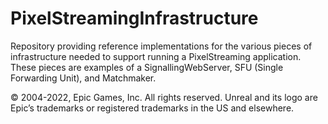 # PixelStreamingInfrastructure

Repository providing reference implementations for the various pieces of infrastructure needed to support running a PixelStreaming application.
These pieces are examples of a SignallingWebServer, SFU (Single Forwarding Unit), and Matchmaker.

© 2004-2022, Epic Games, Inc. All rights reserved. Unreal and its logo are Epic’s trademarks or registered trademarks in the US and elsewhere. 